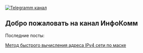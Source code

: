 [![Telegramm канал](/info_comm/logo/info_logo.png)](https://t.me/info_comm)
## Добро пожаловать на канал ИнфоКомм

Последние посты:

[Метод быстрого вычисления адреса IPv4 сети по маске](https://alex944591.github.io/info_comm/posts/subnetting.html)
